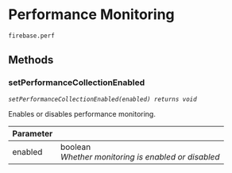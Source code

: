 # Performance Monitoring

```
firebase.perf
```

## Methods 

### setPerformanceCollectionEnabled
*`setPerformanceCollectionEnabled(enabled) returns void`*

Enables or disables performance monitoring. 

| Parameter |         |
| --------- | ------- |
| enabled   | boolean <br /> *Whether monitoring is enabled or disabled* |
